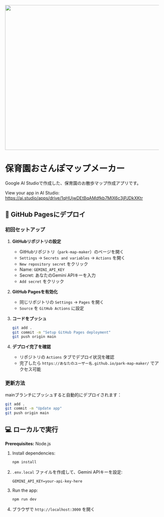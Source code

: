 <div align="center">
<img width="1200" height="475" alt="GHBanner" src="https://github.com/user-attachments/assets/0aa67016-6eaf-458a-adb2-6e31a0763ed6" />
</div>

# 保育園おさんぽマップメーカー

Google AI Studioで作成した、保育園のお散歩マップ作成アプリです。

View your app in AI Studio: https://ai.studio/apps/drive/1qHUjwDEtBqAMdfkb7MIX6c3jPJDkXKtr

## 🚀 GitHub Pagesにデプロイ

### 初回セットアップ

1. **GitHubリポジトリの設定**
   - GitHubリポジトリ（`park-map-maker`）のページを開く
   - `Settings` → `Secrets and variables` → `Actions` を開く
   - `New repository secret` をクリック
   - Name: `GEMINI_API_KEY`
   - Secret: あなたのGemini APIキーを入力
   - `Add secret` をクリック

2. **GitHub Pagesを有効化**
   - 同じリポジトリの `Settings` → `Pages` を開く
   - `Source` を `GitHub Actions` に設定

3. **コードをプッシュ**
   ```bash
   git add .
   git commit -m "Setup GitHub Pages deployment"
   git push origin main
   ```

4. **デプロイ完了を確認**
   - リポジトリの `Actions` タブでデプロイ状況を確認
   - 完了したら `https://あなたのユーザー名.github.io/park-map-maker/` でアクセス可能

### 更新方法

mainブランチにプッシュすると自動的にデプロイされます：
```bash
git add .
git commit -m "Update app"
git push origin main
```

## 💻 ローカルで実行

**Prerequisites:** Node.js

1. Install dependencies:
   ```bash
   npm install
   ```

2. `.env.local` ファイルを作成して、Gemini APIキーを設定:
   ```
   GEMINI_API_KEY=your-api-key-here
   ```

3. Run the app:
   ```bash
   npm run dev
   ```

4. ブラウザで `http://localhost:3000` を開く
